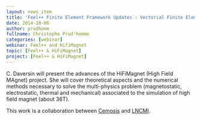 ```yaml
---
layout: news_item
title: 'Feel++ Finite Element Framework Updates : Vectorial Finite Element \(H_{\mathrm{div}}\) - \(H_{\mathrm{curl}}\)'
date: 2014-10-06
author: prudhomm
fullname: Christophe Prud'homme
categories: [webinar]
webinar: Feel++ and HifiMagnet
topic: [Feel++ & HiFiMagnet]
project: [Feel++ & HiFiMagnet]
---
```


C. Daversin will present the advances of the HiFiMagnet (High Field
MAgnet) project. She will cover theoretical aspects and the numerical
methods necessary to solve the multi-physics problem (magnetostatic,
electrostatic, thermal and mechanical) associated to the simulation of
high field magnet (about 36T).

This work is a collaboration between [Cemosis](http://www.cemosis.fr) and [LNCMI](http://www.lncmi.cnrs.fr).



